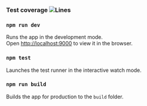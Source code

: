 ### Test coverage ![Lines](https://img.shields.io/badge/lines-8.1%25-red.svg?style=flat)

### `npm run dev`

Runs the app in the development mode.\
Open [http://localhost:9000](http://localhost:9000) to view it in the browser.

### `npm test`

Launches the test runner in the interactive watch mode.

### `npm run build`

Builds the app for production to the `build` folder.
